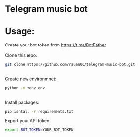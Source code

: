 # Telegram music bot
# Usage:
Create your bot token from https://t.me/BotFather \
\
Clone this repo: 
```bash
git clone https://github.com/rauan06/telegram-music-bot.git
```
\
Create new environmnet: 
```bash
python -m venv env
```
\
Install packages:
```bash
pip isntall -r requirements.txt
```
Export your API token: 
```bash
export BOT_TOKEN=YOUR_BOT_TOKEN
```
